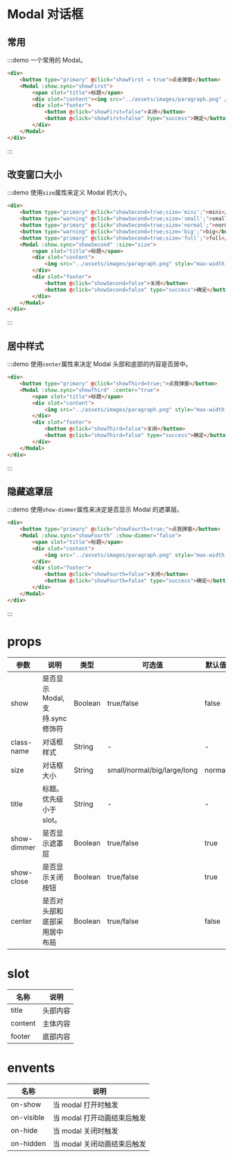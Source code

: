 <script>
    export default {
        data() {
            return {
                showFirst: false,
                showSecond: false,
                showThird: false,
                showFourth: false,
                size: ''
            };
        },
        methods: {
        }
    }
</script>

# Modal 对话框

## 常用

:::demo 一个常用的 Modal。

```html
<div>
    <button type="primary" @click="showFirst = true">点击弹窗</button>
    <Modal :show.sync="showFirst">
        <span slot="title">标题</span>
        <div slot="content"><img src="../assets/images/paragraph.png" /></div>
        <div slot="footer">
            <button @click="showFirst=false">关闭</button>
            <button @click="showFirst=false" type="success">确定</button>
        </div>
    </Modal>
</div>
```

:::

## 改变窗口大小

:::demo 使用`size`属性来定义 Modal 的大小。

```html
<div>
    <button type="primary" @click="showSecond=true;size='mini';">mini</button>
    <button type="warning" @click="showSecond=true;size='small';">small</button>
    <button type="primary" @click="showSecond=true;size='normal';">normal</button>
    <button type="warning" @click="showSecond=true;size='big';">big</button>
    <button type="primary" @click="showSecond=true;size='full';">full</button>
    <Modal :show.sync="showSecond" :size="size">
        <span slot="title">标题</span>
        <div slot="content">
            <img src="../assets/images/paragraph.png" style="max-width:100%" />
        </div>
        <div slot="footer">
            <button @click="showSecond=false">关闭</button>
            <button @click="showSecond=false" type="success">确定</button>
        </div>
    </Modal>
</div>
```

:::

## 居中样式

:::demo 使用`center`属性来决定 Modal 头部和底部的内容是否居中。

```html
<div>
    <button type="primary" @click="showThird=true;">点我弹窗</button>
    <Modal :show.sync="showThird" :center="true">
        <span slot="title">标题</span>
        <div slot="content">
            <img src="../assets/images/paragraph.png" style="max-width:100%" />
        </div>
        <div slot="footer">
            <button @click="showThird=false">关闭</button>
            <button @click="showThird=false" type="success">确定</button>
        </div>
    </Modal>
</div>
```

:::

## 隐藏遮罩层

:::demo 使用`show-dimmer`属性来决定是否显示 Modal 的遮罩层。

```html
<div>
    <button type="primary" @click="showFourth=true;">点我弹窗</button>
    <Modal :show.sync="showFourth" :show-dimmer="false">
        <span slot="title">标题</span>
        <div slot="content">
            <img src="../assets/images/paragraph.png" style="max-width:100%" />
        </div>
        <div slot="footer">
            <button @click="showFourth=false">关闭</button>
            <button @click="showFourth=false" type="success">确定</button>
        </div>
    </Modal>
</div>
```

:::

# props

| 参数        | 说明                             | 类型    | 可选值                      | 默认值 |
| ----------- | -------------------------------- | ------- | --------------------------- | ------ |
| show        | 是否显示 Modal, 支持.sync 修饰符 | Boolean | true/false                  | false  |
| class-name  | 对话框样式                       | String  | -                           | -      |
| size        | 对话框大小                       | String  | small/normal/big/large/long | normal |
| title       | 标题。优先级小于 slot。          | String  | -                           | -      |
| show-dimmer | 是否显示遮罩层                   | Boolean | true/false                  | true   |
| show-close  | 是否显示关闭按钮                 | Boolean | true/false                  | true   |
| center      | 是否对头部和底部采用居中布局     | Boolean | true/false                  | false  |

# slot

| 名称    | 说明     |
| ------- | -------- |
| title   | 头部内容 |
| content | 主体内容 |
| footer  | 底部内容 |

# envents

| 名称       | 说明                        |
| ---------- | --------------------------- |
| on-show    | 当 modal 打开时触发         |
| on-visible | 当 modal 打开动画结束后触发 |
| on-hide    | 当 modal 关闭时触发         |
| on-hidden  | 当 modal 关闭动画结束后触发 |
